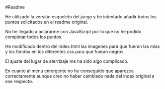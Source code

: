 #Readme

He utilizado la versión esqueleto del juego y he intentado añadir todos los puntos solicitados en el readme original.

No he llegado a aclararme con JavaScript por lo que no he podido completar todos los puntos.

He modificado dentro del index.html las imagenes para que fueran las mias y los fondos en los diferentes css para que fueran negros.

El ajuste del lugar de aterrizaje me ha sido algo complicado.

En cuanto al menu emergente no he conseguido que aparezca correctamente aunque creo no haber cambiado nada del index original a ese respecto.
